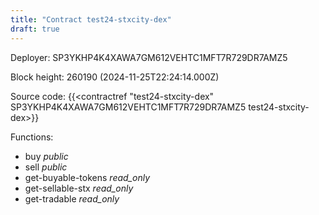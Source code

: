 ```yaml
---
title: "Contract test24-stxcity-dex"
draft: true
---
```

Deployer: SP3YKHP4K4XAWA7GM612VEHTC1MFT7R729DR7AMZ5


 



Block height: 260190 (2024-11-25T22:24:14.000Z)

Source code: {{<contractref "test24-stxcity-dex" SP3YKHP4K4XAWA7GM612VEHTC1MFT7R729DR7AMZ5 test24-stxcity-dex>}}

Functions:

* buy _public_
* sell _public_
* get-buyable-tokens _read_only_
* get-sellable-stx _read_only_
* get-tradable _read_only_
